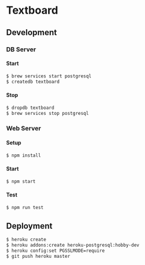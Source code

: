 # Textboard

## Development

### DB Server

#### Start

```sh
$ brew services start postgresql
$ createdb textboard
```

#### Stop

```sh
$ dropdb textboard
$ brew services stop postgresql
```

### Web Server

#### Setup

```sh
$ npm install
```

#### Start

```sh
$ npm start
```

#### Test

```sh
$ npm run test
```

## Deployment

```sh
$ heroku create
$ heroku addons:create heroku-postgresql:hobby-dev
$ heroku config:set PGSSLMODE=require
$ git push heroku master
```
